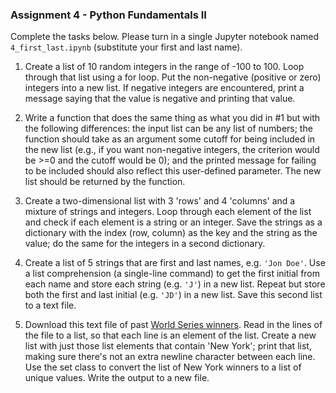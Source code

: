 ### Assignment 4 - Python Fundamentals II

Complete the tasks below. Please turn in a single Jupyter notebook named `4_first_last.ipynb` (substitute your first and last name).

1. Create a list of 10 random integers in the range of -100 to 100. Loop through that list using a for loop. Put the non-negative (positive or zero) integers into a new list. If negative integers are encountered, print a message saying that the value is negative and printing that value.

2. Write a function that does the same thing as what you did in #1 but with the following differences: the input list can be any list of numbers; the function should take as an argument some cutoff for being included in the new list (e.g., if you want non-negative integers, the criterion would be >=0 and the cutoff would be 0); and the printed message for failing to be included should also reflect this user-defined parameter. The new list should be returned by the function.

3. Create a two-dimensional list with 3 'rows' and 4 'columns' and a mixture of strings and integers. Loop through each element of the list and check if each element is a string or an integer. Save the strings as a dictionary with the index (row, column) as the key and the string as the value; do the same for the integers in a second dictionary.

4. Create a list of 5 strings that are first and last names, e.g. `'Jon Doe'`. Use a list comprehension (a single-line command) to get the first initial from each name and store each string (e.g. `'J'`) in a new list. Repeat but store both the first and last initial (e.g. `'JD'`) in a new list. Save this second list to a text file.

5. Download this text file of past [World Series winners](https://github.com/cuttlefishh/python-for-data-analysis/blob/master/data/world_series_winners.txt). Read in the lines of the file to a list, so that each line is an element of the list. Create a new list with just those list elements that contain 'New York'; print that list, making sure there's not an extra newline character between each line. Use the set class to convert the list of New York winners to a list of unique values. Write the output to a new file.
